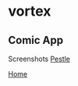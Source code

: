 # vortex

## Comic App
Screenshots
[Pestle](https://raw.githubusercontent.com/Sdantevie/vortex/main/assets/images/pestle.png)

[Home](https://raw.githubusercontent.com/Sdantevie/vortex/blob/main/assets/images/home.png)
